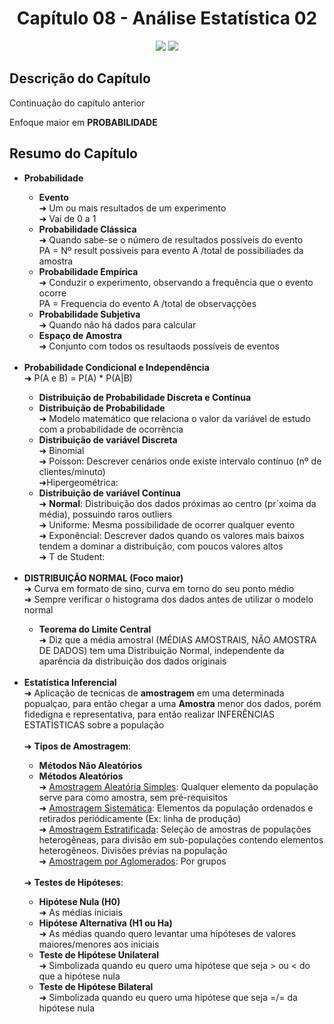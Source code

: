 <h1 align="center"> Capítulo 08 - Análise Estatística 02</h1>

<p align="center">
  <img src="https://img.shields.io/badge/Python-FFD43B?style=for-the-badge&logo=python&logoColor=blue">
  <img src="https://img.shields.io/badge/Pandas-2C2D72?style=for-the-badge&logo=pandas&logoColor=white">
</p>

<h2>Descrição do Capítulo</h2>
<p>Continuação do capítulo anterior</p>
<p>Enfoque maior em <b>PROBABILIDADE</b></p>


<h2>Resumo do Capítulo</h2>
<ul>
 <li><b>Probabilidade</b></li>
  <ul>
      <li><b>Evento</b></li>
      ➜ Um ou mais resultados de um experimento<br>
      ➜ Vai de 0 a 1<br>
      <li><b>Probabilidade Clássica</b></li>
      ➜ Quando sabe-se o número de resultados possíveis do evento<br> PA = Nº result possiveis para evento A /total de possibiliades da amostra  <br>
      <li><b>Probabilidade Empírica</b></li>
      ➜ Conduzir o experimento, observando a frequência que o evento ocorre<br> PA = Frequencia do evento A /total de observaçções<br>
      <li><b>Probabilidade Subjetiva</b></li>
      ➜ Quando não há dados para calcular
      <li><b>Espaço de Amostra</b></li>
      ➜ Conjunto com todos os resultaods possíveis de eventos
  </ul><br>
  <li><b>Probabilidade Condicional e Independência</b></li>
  ➜ P(A e B) = P(A) * P(A|B)
    <ul>
  <li><b>Distribuição de Probabilidade Discreta e Contínua</b></li>
      <li><b>Distribuição de Probabilidade</b></li>
      ➜ Modelo matemático que relaciona o valor da variável de estudo com a probabilidade de ocorrência<br>
      <li><b>Distribuição de variável Discreta</b></li>
      ➜ Binomial<br>
      ➜ Poisson: Descrever cenários onde existe intervalo contínuo (nº de clientes/minuto)<br>
      ➜Hipergeométrica:<br>
      <li><b>Distribuição de variável Contínua</b></li>
      ➜ <b>Normal</b>: Distribuição dos dados próximas ao centro (pr´xoima da média), possuindo raros outliers<br>
      ➜ Uniforme: Mesma possibilidade de ocorrer qualquer evento <br>
      ➜ Exponêncial: Descrever dados quando os valores mais baixos tendem a dominar a distribuição, com poucos valores altos<br>
      ➜ T de Student: <br>
    </ul><br>
  <li><b>DISTRIBUIÇÃO NORMAL (Foco maior)</b></li>
  ➜ Curva em formato de sino, curva em torno do seu ponto médio<br>
  ➜ Sempre verificar o histograma dos dados antes de utilizar o modelo normal
    <ul>
      <li><b>Teorema do Limite Central</b></li>
      ➜ Diz que a média amostral (MÉDIAS AMOSTRAIS, NÃO AMOSTRA DE DADOS) tem uma Distribuição Normal, independente da aparência da distribuição dos dados originais<br>
    </ul><br>
  <li><b>Estatística Inferencial</b></li>
  ➜ Aplicação de tecnicas de <b>amostragem</b> em uma determinada popualçao, para então chegar a uma <b>Amostra</b> menor dos dados, porém fidedigna e representativa, para então realizar INFERÊNCIAS ESTATÍSTICAS sobre a população <br><br>
  ➜ <b>Tipos de Amostragem</b>:
  <ul>
      <li><b>Métodos Não Aleatórios</b></li>
      <li><b>Métodos Aleatórios</b></li>
      ➜ <u>Amostragem Aleatória Simples</u>: Qualquer elemento da população serve para como amostra, sem pré-requisitos<br>
      ➜ <u>Amostragem Sistemática</u>: Elementos da população ordenados e retirados periódicamente (Ex: linha de produção)<br>
      ➜ <u>Amostragem Estratificada</u>: Seleção de amostras de populações heterogêneas, para divisão em sub-populações contendo elementos heterogêneos. Divisões prévias na população<br>
      ➜ <u>Amostragem por Aglomerados</u>: Por grupos<br>
  </ul><br>
  ➜ <b>Testes de Hipóteses</b>:
  <ul>
      <li><b>Hipótese Nula (H0)</b></li>
        ➜ As médias iniciais
      <li><b>Hipótese Alternativa (H1 ou Ha)</b></li>
        ➜ As médias quando quero levantar uma hipóteses de valores maiores/menores aos iniciais
      <li><b>Teste de Hipótese Unilateral</b></li>
      ➜ Simbolizada quando eu quero uma hipótese que seja > ou < do que a hipótese nula
      <li><b>Teste de Hipótese Bilateral</b></li>
      ➜ Simbolizada quando eu quero uma hipótese que seja =/= da hipótese nula
  </ul><br>




      
